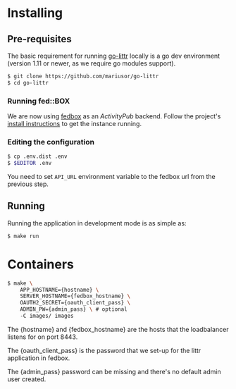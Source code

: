 # Installing

## Pre-requisites

The basic requirement for running [go-littr](https://github.com/mariusor/go-littr) locally is a
go dev environment (version 1.11 or newer, as we require go modules support).

```sh
$ git clone https://github.com/mariusor/go-littr
$ cd go-littr
```

### Running fed::BOX

We are now using [fedbox](https://github.com/go-ap/fedbox) as an *ActivityPub* backend.
Follow the project's [install instructions]((https://github.com/go-ap/fedbox/blob/master/doc/INSTALL.md)) to get the instance running.

### Editing the configuration

```sh
$ cp .env.dist .env
$ $EDITOR .env
```

You need to set `API_URL` environment variable to the fedbox url from the previous step.

## Running

Running the application in development mode is as simple as:

```sh
$ make run
```

# Containers

```sh
$ make \
    APP_HOSTNAME={hostname} \
    SERVER_HOSTNAME={fedbox_hostname} \
    OAUTH2_SECRET={oauth_client_pass} \
    ADMIN_PW={admin_pass} \ # optional
    -C images/ images
```

The {hostname} and {fedbox_hostname} are the hosts that the loadbalancer listens for on port 8443.

The {oauth_client_pass} is the password that we set-up for the littr application in fedbox.

The {admin_pass} password can be missing and there's no default admin user created.
